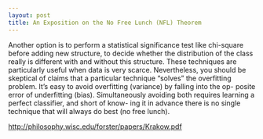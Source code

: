 ```yaml
---
layout: post
title: An Exposition on the No Free Lunch (NFL) Theorem
---
```


Another option is to perform a statistical significance test like chi-square before adding new structure, to decide whether the distribution of the class really is different with and without this structure. These techniques are particularly useful when data is very scarce. Nevertheless, you should be skeptical of claims that a particular technique “solves” the overfitting problem. It’s easy to avoid overfitting (variance) by falling into the op- posite error of underfitting (bias). Simultaneously avoiding both requires learning a perfect classifier, and short of know- ing it in advance there is no single technique that will always do best (no free lunch).

http://philosophy.wisc.edu/forster/papers/Krakow.pdf
